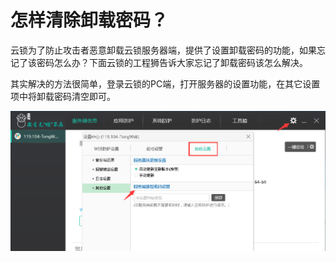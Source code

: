 # 怎样清除卸载密码？

云锁为了防止攻击者恶意卸载云锁服务器端，提供了设置卸载密码的功能，如果忘记了该密码怎么办？下面云锁的工程狮告诉大家忘记了卸载密码该怎么解决。

其实解决的方法很简单，登录云锁的PC端，打开服务器的设置功能，在其它设置项中将卸载密码清空即可。

![](/assets/q3101.png)